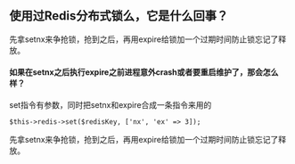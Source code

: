 ## **使用过Redis分布式锁么，它是什么回事？**

先拿setnx来争抢锁，抢到之后，再用expire给锁加一个过期时间防止锁忘记了释放。

#### 如果在setnx之后执行expire之前进程意外crash或者要重启维护了，那会怎么样？

set指令有参数，同时把setnx和expire合成一条指令来用的

```
$this->redis->set($redisKey, ['nx', 'ex' => 3]);
```

先拿setnx来争抢锁，抢到之后，再用expire给锁加一个过期时间防止锁忘记了释放。

